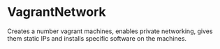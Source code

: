 # VagrantNetwork
Creates a number vagrant machines, enables private networking, gives them static IPs and installs specific software on the machines.
